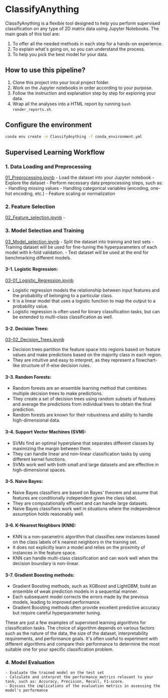# ClassifyAnything

ClassifyAnything is a flexible tool designed to help you perform supervised classification on any type of 2D matrix data using Jupyter Notebooks. The main goals of this tool are:

1. To offer all the needed methods in each step for a hands-on experience.
2. To explain what's going on, so you can understand the process.
3. To help you pick the best model for your data.

## How to use this pipeline?

1. Clone this project into your local project folder.
2. Work on the Jupyter notebooks in order according to your purpose.
3. Follow the instruction and explanation step by step for exploring your data.
4. Wrap all the analyses into a HTML report by running `bash render_reports.sh`.

## Configure the environment
```bash
conda env create -n ClassifyAnything -f conda_environment.yml
```

## Supervised Learning Workflow

### 1. Data Loading and Preprocessing
[01_Preprocessing.ipynb](01_Preprocessing.ipynb)
    - Load the dataset into your Jupyter notebook
    - Explore the dataset
    - Perform necessary data preprocessing steps, such as:
        - Handling missing values
        - Handling categorical variables (encoding, one-hot encoding, etc.)
        - Feature scaling or normalization

### 2. Feature Selection
[02_Feature_selection.ipynb](02_Feature_selection.ipynb)
    - 

### 3. Model Selection and Training
[03_Model_selection.ipynb](03_Model_selection.ipynb)
    - Split the dataset into training and test sets
        - Training dataset will be used for fine-tuning the hyperparameters of each model with k-fold validation.
        - Test dataset will be used at the end for benchmarking different models.

#### 3-1. Logistic Regression:
[03-01_Logistic_Regression.ipynb](03-01_Logistic_Regression.ipynb)
   - Logistic regression models the relationship between input features and the probability of belonging to a particular class.
   - It is a linear model that uses a logistic function to map the output to a probability value.
   - Logistic regression is often used for binary classification tasks, but can be extended to multi-class classification as well.

#### 3-2. Decision Trees:
[03-02_Decision_Trees.ipynb](03-02_Decision_Trees.ipynb)
   - Decision trees partition the feature space into regions based on feature values and make predictions based on the majority class in each region.
   - They are intuitive and easy to interpret, as they represent a flowchart-like structure of if-else decision rules.

#### 3-3. Random Forests:
   - Random forests are an ensemble learning method that combines multiple decision trees to make predictions.
   - They create a set of decision trees using random subsets of features and average the predictions from individual trees to obtain the final prediction.
   - Random forests are known for their robustness and ability to handle high-dimensional data.

#### 3-4. Support Vector Machines (SVM):
   - SVMs find an optimal hyperplane that separates different classes by maximizing the margin between them.
   - They can handle linear and non-linear classification tasks by using different kernel functions.
   - SVMs work well with both small and large datasets and are effective in high-dimensional spaces.

#### 3-5. Naive Bayes:
   - Naive Bayes classifiers are based on Bayes' theorem and assume that features are conditionally independent given the class label.
   - They are computationally efficient and can handle large datasets.
   - Naive Bayes classifiers work well in situations where the independence assumption holds reasonably well.

#### 3-6. K-Nearest Neighbors (KNN):
   - KNN is a non-parametric algorithm that classifies new instances based on the class labels of k nearest neighbors in the training set.
   - It does not explicitly learn a model and relies on the proximity of instances in the feature space.
   - KNN can handle multi-class classification and can work well when the decision boundary is non-linear.

#### 3-7. Gradient Boosting methods:
   - Gradient Boosting methods, such as XGBoost and LightGBM, build an ensemble of weak prediction models in a sequential manner.
   - Each subsequent model corrects the errors made by the previous models, leading to improved performance.
   - Gradient Boosting methods often provide excellent predictive accuracy but require careful hyperparameter tuning.

These are just a few examples of supervised learning algorithms for classification tasks. The choice of algorithm depends on various factors such as the nature of the data, the size of the dataset, interpretability requirements, and performance goals. It's often useful to experiment with different algorithms and compare their performance to determine the most suitable one for your specific classification problem.


### 4. Model Evaluation
    - Evaluate the trained model on the test set
    - Calculate and interpret the performance metrics relevant to your task, such as: Accuracy, Precision, Recall, F1-score.
    - Discuss the implications of the evaluation metrics in assessing the model's performance
